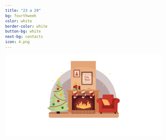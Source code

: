 ```yaml
---
title: "23 a 29"
bg: fourthweek
color: white
border-color: white
button-bg: white
next-bg: contacts
icon: 4.png
---
```

![dezembro_solidario](img/feriasnatal.png)